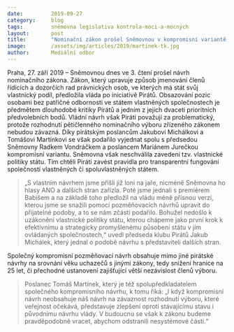 ```yaml
---
date:         2019-09-27
category:     blog
tags:         sněmovna legislativa kontrola-moci-a-mocných
layout:       post
title:        "Nominační zákon prošel Sněmovnou v kompromisní variantě, ale bez zavedení vlastnické politiky státu"
image:        /assets/img/articles/2019/martinek-tk.jpg
author:       Mediální odbor
---
```


Praha, 27. září 2019 – Sněmovnou dnes ve 3. čtení prošel návrh nominačního zákona. Zákon, který upravuje způsob jmenování členů řídících a dozorčích rad právnických osob, ve kterých má stát svůj vlastnický podíl, předložila vláda po iniciativě Pirátů. Obsazování pozic osobami bez patřičné odbornosti ve státem vlastněných společnostech je předmětem dlouhodobé kritiky Pirátů a jedním z jejich dvaceti prioritních předvolebních bodů. Vládní návrh však Piráti považují za problematický, protože rozhodnutí pětičlenného nominačního výboru zřízeného zákonem nebudou závazná. Díky pirátským poslancům Jakubovi Michálkovi a Tomášovi Martínkovi se však podařilo vyjednat spolu s předsedou Sněmovny Radkem Vondráčkem a poslancem Mariánem Jurečkou kompromisní variantu. Sněmovna však neschválila zavedení tzv. vlastnické politiky státu. Tím chtěli Piráti zavést pravidla pro transparentní fungování společností vlastněných či spoluvlastněných státem.

 

> „S vlastním návrhem jsme přišli již loni na jaře, nicméně Sněmovna ho hlasy ANO a dalších stran zařízla. Poté jsme jednali s premiérem Babišem a na základě toho předložil na vládu méně přísnou verzi, kterou jsme se snažili pomocí pozměňovacích návrhů upravit do přijatelné podoby, a to se nám zčásti podařilo. Bohužel nedošlo k uzákonění vlastnické politiky státu, kterou chápeme jako první krok k efektivnímu a strategicky promyšlenému působení státu v jím ovládaných společnostech,“ uvedl předseda klubu Pirátů Jakub Michálek, který jednal o podobě návrhu s představiteli dalších stran.

 

Společný kompromisní pozměňovací návrh obsahuje mimo jiné pirátské návrhy na srovnání věku uchazečů s jinými zákony, tedy snížení hranice na 25 let, či přechodné ustanovení zajišťující větší nezávislost členů výboru. 

> Poslanec Tomáš Martínek, který je též spolupředkladatelem společného kompromisního návrhu, k tomu říká: „I když kompromisní návrh neobsahuje náš návrh na závaznost rozhodnutí výboru, které veřejnost očekává, představuje zlepšení oproti stávajícímu stavu i původnímu návrhu vlády. V budoucnu se však k zákonu budeme pravděpodobně vracet, abychom odstranili nesystémové části.“
